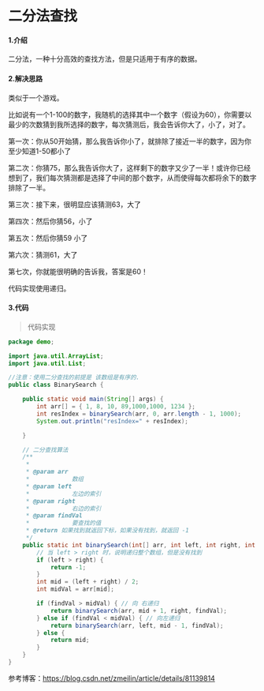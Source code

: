 # 二分法查找

#### 1.介绍

二分法，一种十分高效的查找方法，但是只适用于有序的数据。



#### 2.解决思路

类似于一个游戏。

比如说有一个1-100的数字，我随机的选择其中一个数字（假设为60），你需要以最少的次数猜到我所选择的数字，每次猜测后，我会告诉你大了，小了，对了。 

第一次：你从50开始猜，那么我告诉你小了，就排除了接近一半的数字，因为你至少知道1-50都小了

第二次：你猜75，那么我告诉你大了，这样剩下的数字又少了一半！或许你已经想到了，我们每次猜测都是选择了中间的那个数字，从而使得每次都将余下的数字排除了一半。

第三次：接下来，很明显应该猜测63，大了

第四次：然后你猜56，小了

第五次：然后你猜59 小了

第六次：猜测61，大了

第七次，你就能很明确的告诉我，答案是60！

代码实现使用递归。



#### 3.代码

> 代码实现

```java
package demo;

import java.util.ArrayList;
import java.util.List;

//注意：使用二分查找的前提是 该数组是有序的.
public class BinarySearch {

    public static void main(String[] args) {
        int arr[] = { 1, 8, 10, 89,1000,1000, 1234 };
		int resIndex = binarySearch(arr, 0, arr.length - 1, 1000);
		System.out.println("resIndex=" + resIndex);

    }

    // 二分查找算法
    /**
     *
     * @param arr
     *            数组
     * @param left
     *            左边的索引
     * @param right
     *            右边的索引
     * @param findVal
     *            要查找的值
     * @return 如果找到就返回下标，如果没有找到，就返回 -1
     */
    public static int binarySearch(int[] arr, int left, int right, int findVal) {
        // 当 left > right 时，说明递归整个数组，但是没有找到
        if (left > right) {
            return -1;
        }
        int mid = (left + right) / 2;
        int midVal = arr[mid];

        if (findVal > midVal) { // 向 右递归
            return binarySearch(arr, mid + 1, right, findVal);
        } else if (findVal < midVal) { // 向左递归
            return binarySearch(arr, left, mid - 1, findVal);
        } else {
            return mid;
        }
    }
}
```



参考博客：https://blog.csdn.net/zmeilin/article/details/81139814